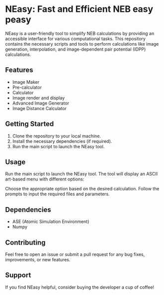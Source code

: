 # NEasy: Fast and Efficient NEB easy peasy

NEasy is a user-friendly tool to simplify NEB calculations by providing an accessible interface for various computational tasks. This repository contains the necessary scripts and tools to perform calculations like image generation, interpolation, and image-dependent pair potential (IDPP) calculations.

## Features

- Image Maker
- Pre-calculator
- Calculator
- Image render and display
- Advanced Image Generator
- Image Distance Calculator

## Getting Started

1. Clone the repository to your local machine.
2. Install the necessary dependencies (if required).
3. Run the main script to launch the NEasy tool.

## Usage

Run the main script to launch the NEasy tool. The tool will display an ASCII art-based menu with different options:

Choose the appropriate option based on the desired calculation. Follow the prompts to input the required files and parameters.

## Dependencies

- ASE (Atomic Simulation Environment)
- Numpy

## Contributing

Feel free to open an issue or submit a pull request for any bug fixes, improvements, or new features.

## Support

If you find NEasy helpful, consider buying the developer a cup of coffee!


